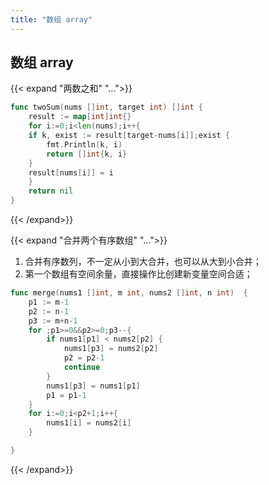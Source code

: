 ```yaml
---
title: "数组 array"
---
```


## 数组 array

{{< expand "两数之和" "...">}}
```go
func twoSum(nums []int, target int) []int {
    result := map[int]int{}
    for i:=0;i<len(nums);i++{
	if k, exist := result[target-nums[i]];exist {
	    fmt.Println(k, i)
	    return []int{k, i}
	}
	result[nums[i]] = i
    }
    return nil
}
```
{{< /expand>}}


{{< expand "合并两个有序数组" "...">}}
1. 合并有序数列，不一定从小到大合并，也可以从大到小合并；
2. 第一个数组有空间余量，直接操作比创建新变量空间合适；
```go
func merge(nums1 []int, m int, nums2 []int, n int)  {
    p1 := m-1
    p2 := n-1
    p3 := m+n-1
    for ;p1>=0&&p2>=0;p3--{
        if nums1[p1] < nums2[p2] {
            nums1[p3] = nums2[p2]
            p2 = p2-1
            continue
        }
        nums1[p3] = nums1[p1]
        p1 = p1-1
    }
    for i:=0;i<p2+1;i++{
        nums1[i] = nums2[i]
    }

}
```
{{< /expand>}}